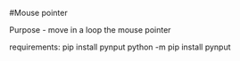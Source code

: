 #Mouse pointer

Purpose - move in a loop the mouse pointer

requirements:
pip install pynput 
python -m pip install pynput
